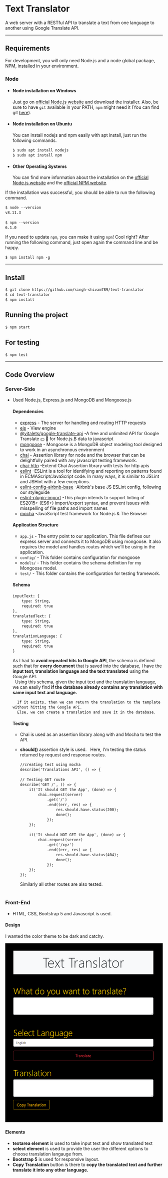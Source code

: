 # Text Translator

A web server with a RESTful API to translate a text from one language to another using Google Translate API.

---
## Requirements

For development, you will only need Node.js and a node global package, NPM, installed in your environment.

### Node
- #### Node installation on Windows

  Just go on [official Node.js website](https://nodejs.org/) and download the installer.
Also, be sure to have `git` available in your PATH, `npm` might need it (You can find git [here](https://git-scm.com/)).

- #### Node installation on Ubuntu

  You can install nodejs and npm easily with apt install, just run the following commands.

      $ sudo apt install nodejs
      $ sudo apt install npm

- #### Other Operating Systems
  You can find more information about the installation on the [official Node.js website](https://nodejs.org/) and the [official NPM website](https://npmjs.org/).

If the installation was successful, you should be able to run the following command.

    $ node --version
    v8.11.3

    $ npm --version
    6.1.0

If you need to update `npm`, you can make it using `npm`! Cool right? After running the following command, just open again the command line and be happy.

    $ npm install npm -g

---

## Install

    $ git clone https://github.com/singh-shivam789/text-translator
    $ cd text-translator
    $ npm install

## Running the project

    $ npm start

## For testing

    $ npm test

---

## Code Overview

### Server-Side
- Used Node.js, Express.js and MongoDB and Mongoose.js
    #### Dependencies

  - [express](https://github.com/expressjs/express) - The server for handling and routing HTTP requests
  - [ejs](https://ejs.co/) - View engine 
  - [@vitalets/google-translate-api](https://www.npmjs.com/package/@vitalets/google-translate-api) -A free and unlimited API for Google Translate 💵 🚫 for Node.js.B data to javascript 
  - [mongoose](https://www.npmjs.com/package/mongoose) - Mongoose is a MongoDB object modeling tool designed to work in an asynchronous environment
  - [chai](https://www.npmjs.com/package/chai) - Assertion library for node and the browser that can be delightfully paired with any javascript testing framework.
  - [chai-http](https://www.npmjs.com/package/chai-http) -Extend Chai Assertion library with tests for http apis
  - [eslint](https://www.npmjs.com/package/eslint) -ESLint is a tool for identifying and reporting on patterns found in ECMAScript/JavaScript code. In many ways, it is similar to JSLint and JSHint with a few exceptions.
  - [eslint-config-airbnb-base](https://www.npmjs.com/package/eslint-config-airbnb-base) -Airbnb's base JS ESLint config, following our styleguide
  - [eslint-plugin-import](https://www.npmjs.com/package/eslint-plugin-import) -This plugin intends to support linting of ES2015+ (ES6+) import/export syntax, and prevent issues with misspelling of file paths and import names
  - [mocha](https://www.npmjs.com/package/mocha) -JavaScript test framework for Node.js & The Browser

  #### Application Structure

  - `app.js` - The entry point to our application. This file defines our express server and connects it to MongoDB using mongoose. It also requires the model and handles routes which we'll be using in the application.
  - `config/` - This folder contains configuration for mongoose 
  - `models/` - This folder contains the schema definition for my Mongoose model.
  - `test/` - This folder contains the configuration for testing framework.

  #### Schema
    ```
	inputText: {
		type: String,
		required: true
	},
	translatedText: {
		type: String,
		required: true
	},
	translationLanguage: {
		type: String,
		required: true
	}
    ```
    As I had to **avoid repeated hits to Google API**, the schema is defined such that for **every document** that is saved into the database, I have the **input text, translation language and the text translated** using the Google API.  
     &nbsp;
    Using this schema, given the input text and the translation language, we can easily find **if the database already contains any translation with same input text and language.** 
    
        If it exists, then we can return the translation to the template without hitting the Google API.
        Else, we can create a translation and save it in the database.

    #### Testing
    - Chai is used as an assertion library along with and Mocha to test the API.
    - **should()** assertion style is used.
        &nbsp;
        Here, I'm testing the status returned by request and response routes.
        &nbsp;
        ```
        //creating test using mocha
        describe('Translations API', () => {
	
        // Testing GET route
        describe('GET /', () => {
            it('It should GET the App', (done) => {
                chai.request(server)
                    .get('/')
                    .end((err, res) => {
                        res.should.have.status(200);
                        done();
                    });
            });

            it('It should NOT GET the App', (done) => {
                chai.request(server)
                    .get('/xyz')
                    .end((err, res) => {
                        res.should.have.status(404);
                        done();
                    });
            });
        });
        ```

        
        Similarly all other routes are also tested.         
&nbsp;
### Front-End

- HTML, CSS, Bootstrap 5 and Javascript is used.

#### Design

I wanted the color theme to be dark and catchy. 

![Final Design ](https://github.com/singh-shivam789/text-translator/blob/main/assets/images/design.PNG)

#### Elements
  -   **textarea element** is used to take input text and show translated text
  -   **select element** is used to provide the user the different options to choose translation       langauge from. 
  - **Bootstrap 5** is used for responsive layout. 
  - **Copy Translation** button is there to **copy the translated text and further translate it into any other language.**
    
        





